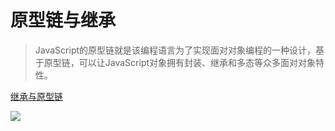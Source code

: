 # 原型链与继承
> JavaScript的原型链就是该编程语言为了实现面对对象编程的一种设计，基于原型链，可以让JavaScript对象拥有封装、继承和多态等众多面对对象特性。

[继承与原型链](https://developer.mozilla.org/zh-CN/docs/Web/JavaScript/Inheritance_and_the_prototype_chain)

![](https://chevereto.zhuangzexin.top/images/2022/03/29/20220329145435.png)
